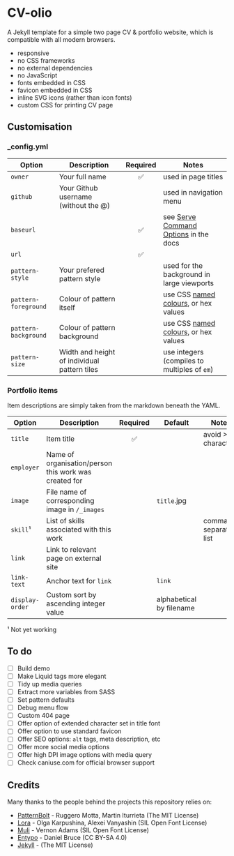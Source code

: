 # CV-olio

A Jekyll template for a simple two page CV &amp; portfolio website, which is compatible with all modern browsers.

- responsive
- no CSS frameworks
- no external dependencies
- no JavaScript
- fonts embedded in CSS
- favicon embedded in CSS
- inline SVG icons (rather than icon fonts)
- custom CSS for printing CV page

## Customisation

### _config.yml

Option | Description | Required | Notes
------ | ----------- | :------: | -----
`owner` | Your full name | :white_check_mark: | used in page titles
`github` | Your Github username (without the @) | | used in navigation menu
`baseurl` | | :white_check_mark: | see [Serve Command Options](http://jekyllrb.com/docs/configuration/#serve-command-options) in the docs
`url` | | :white_check_mark: | 
`pattern-style` | Your prefered pattern style | | used for the background in large viewports
`pattern-foreground` | Colour of pattern itself | | use CSS [named colours](http://www.w3schools.com/colors/colors_names.asp), or hex values
`pattern-background` | Colour of pattern background | | use CSS [named colours](http://www.w3schools.com/colors/colors_names.asp), or hex values
`pattern-size` | Width and height of individual pattern tiles | | use integers (compiles to multiples of `em`)

### Portfolio items

Item descriptions are simply taken from the markdown beneath the YAML.

Option | Description | Required | Default | Notes
------ | ----------- | :------: | ------- | -----
`title` | Item title | :white_check_mark: | | avoid >40 characters
`employer` | Name of organisation/person this work was created for | | |
`image` | File name of corresponding image in `/_images` | | `title`.jpg |
`skill`¹ | List of skills associated with this work | | | comma separated list
`link` | Link to relevant page on external site | | |
`link-text` | Anchor text for `link` | | `link` |
`display-order` | Custom sort by ascending integer value | | alphabetical by filename |

¹ Not yet working

## To do

- [ ] Build demo
- [ ] Make Liquid tags more elegant
- [ ] Tidy up media queries
- [ ] Extract more variables from SASS
- [ ] Set pattern defaults
- [ ] Debug menu flow
- [ ] Custom 404 page
- [ ] Offer option of extended character set in title font
- [ ] Offer option to use standard favicon
- [ ] Offer SEO options: `alt` tags, meta description, etc
- [ ] Offer more social media options
- [ ] Offer high DPI image options with media query
- [ ] Check caniuse.com for official browser support

## Credits

Many thanks to the people behind the projects this repository relies on:

- [PatternBolt](https://github.com/buseca/patternbolt) - Ruggero Motta, Martin Iturrieta (The MIT License)
- [Lora](https://github.com/cyrealtype/Lora-Cyrillic) - Olga Karpushina, Alexei Vanyashin (SIL Open Font License)
- [Muli](https://github.com/vernnobile/MuliFont) - Vernon Adams (SIL Open Font License)
- [Entypo](https://github.com/danielbruce/entypo) - Daniel Bruce (CC BY-SA 4.0)
- [Jekyll](https://github.com/jekyll/jekyll) - (The MIT License)

